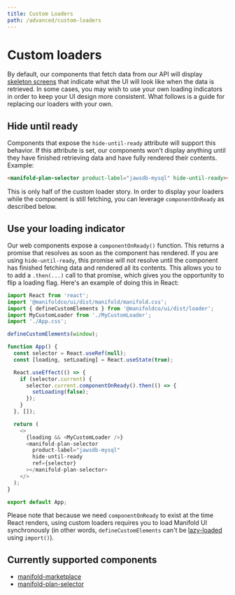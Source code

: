 ```yaml
---
title: Custom Loaders
path: /advanced/custom-loaders
---
```


# Custom loaders

By default, our components that fetch data from our API will display [skeleton screens][skeletons]
that indicate what the UI will look like when the data is retrieved. In some cases, you may wish to
use your own loading indicators in order to keep your UI design more consistent. What follows is a
guide for replacing our loaders with your own.

## Hide until ready

Components that expose the `hide-until-ready` attribute will support this behavior. If this
attribute is set, our components won't display anything until they have finished retrieving data and
have fully rendered their contents. Example:

```html
<manifold-plan-selector product-label="jawsdb-mysql" hide-until-ready></manifold-plan-selector>
```

This is only half of the custom loader story. In order to display your loaders while the component
is still fetching, you can leverage `componentOnReady` as described below.

## Use your loading indicator

Our web components expose a `componentOnReady()` function. This returns a promise that resolves as
soon as the component has rendered. If you are using `hide-until-ready`, this promise will not
resolve until the component has finished fetching data and rendered all its contents. This allows
you to to add a `.then(...)` call to that promise, which gives you the opportunity to flip a loading
flag. Here's an example of doing this in React:

```js
import React from 'react';
import '@manifoldco/ui/dist/manifold/manifold.css';
import { defineCustomElements } from '@manifoldco/ui/dist/loader';
import MyCustomLoader from './MyCustomLoader';
import './App.css';

defineCustomElements(window);

function App() {
  const selector = React.useRef(null);
  const [loading, setLoading] = React.useState(true);

  React.useEffect(() => {
    if (selector.current) {
      selector.current.componentOnReady().then(() => {
        setLoading(false);
      });
    }
  }, []);

  return (
    <>
      {loading && <MyCustomLoader />}
      <manifold-plan-selector
        product-label="jawsdb-mysql"
        hide-until-ready
        ref={selector}
      ></manifold-plan-selector>
    </>
  );
}

export default App;
```

Please note that because we need `componentOnReady` to exist at the time React renders, using custom
loaders requires you to load Manifold UI synchronously (in other words, `defineCustomElements` can't
be [lazy-loaded][lazy-loading] using `import()`).

## Currently supported components

- [manifold-marketplace][marketplace]
- [manifold-plan-selector][plan-selector]

[lazy-loading]: https://reactjs.org/docs/code-splitting.html
[marketplace]: /components/manifold-marketplace
[plan-selector]: /components/plan-selector
[skeletons]: https://css-tricks.com/building-skeleton-screens-css-custom-properties/
